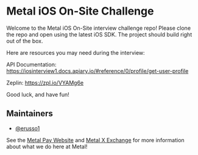 # Metal iOS On-Site Challenge

Welcome to the Metal iOS On-Site interview challenge repo! Please clone the repo and open using the latest iOS SDK. The project should build right out of the box.

Here are resources you may need during the interview:

API Documentation: https://iosinterview1.docs.apiary.io/#reference/0/profile/get-user-profile

Zeplin:
https://zpl.io/VYAMg6e

Good luck, and have fun!

## Maintainers

- [@erusso1](https://github.com/erusso1)

See the [Metal Pay Website](https://metalpay.com) and [Metal X Exchange](https://metalx.com) for more information about what we do here at Metal!
